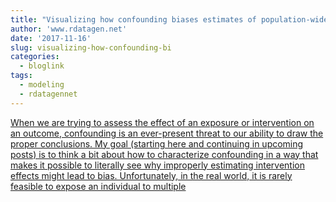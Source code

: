 ```yaml
---
title: "Visualizing how confounding biases estimates of population-wide (or marginal) average causal effects"
author: 'www.rdatagen.net'
date: '2017-11-16'
slug: visualizing-how-confounding-bi
categories:
  - bloglink
tags:
  - modeling
  - rdatagennet
---
```


[When we are trying to assess the effect of an exposure or intervention on an outcome, confounding is an ever-present threat to our ability to draw the proper conclusions. My goal (starting here and continuing in upcoming posts) is to think a bit about how to characterize confounding in a way that makes it possible to literally see why improperly estimating intervention effects might lead to bias. Unfortunately, in the real world, it is rarely feasible to expose an individual to multiple<i class="fas fa-external-link-alt"></i>](https://www.rdatagen.net/post/potential-outcomes-confounding/)

